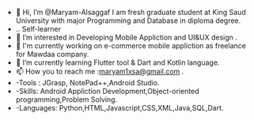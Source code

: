 - 👋 Hi, I’m @Maryam-Alsaggaf I am fresh graduate student at King Saud University with major Programming and Database in diploma degree.
- .. Self-learner 
- 👀 I’m interested in Developing Mobile Appliction and UI&UX design .
- 🌱 I'm currently working on e-commerce mobile appliction as freelance for Mawdaa company.
- 🌱 I’m currently learning Flutter tool & Dart and Kotlin language.
- 📫 How you to reach me :maryam1xsa@gmail.com .
- -Tools : JGrasp, NotePad++,Android Studio.
- -Skills: Android Appliction Development,Object-oriented programming,Problem Solving.
- -Languages: Python,HTML,Javascript,CSS,XML,Java,SQL,Dart.
                                      

                                     
                                    
                                    
